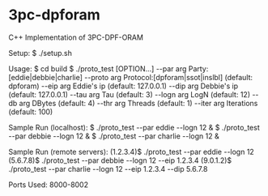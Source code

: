 # 3pc-dpforam
C++ Implementation of 3PC-DPF-ORAM

Setup:
$ ./setup.sh

Usage:
$ cd build
$ ./proto_test [OPTION...]
      --par arg    Party:[eddie|debbie|charlie]
      --proto arg  Protocol:[dpforam|ssot|inslbl] (default: dpforam)
      --eip arg    Eddie's ip (default: 127.0.0.1)
      --dip arg    Debbie's ip (default: 127.0.0.1)
      --tau arg    Tau (default: 3)
      --logn arg   LogN (default: 12)
      --db arg     DBytes (default: 4)
      --thr arg    Threads (default: 1)
      --iter arg   Iterations (default: 100)
      
Sample Run (localhost):
$ ./proto_test --par eddie --logn 12 &
$ ./proto_test --par debbie --logn 12 &
$ ./proto_test --par charlie --logn 12 &

Sample Run (remote servers):
(1.2.3.4)$ ./proto_test --par eddie --logn 12
(5.6.7.8)$ ./proto_test --par debbie --logn 12 --eip 1.2.3.4
(9.0.1.2)$ ./proto_test --par charlie --logn 12 --eip 1.2.3.4 --dip 5.6.7.8

Ports Used: 8000-8002